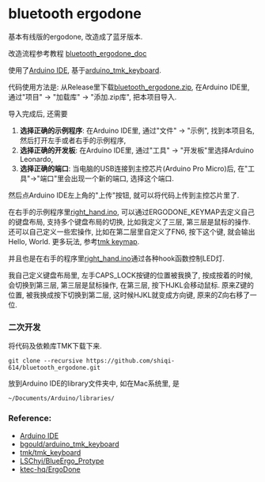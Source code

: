 bluetooth ergodone
====================
基本有线版的ergodone, 改造成了蓝牙版本.

改造流程参考教程 [bluetooth_ergodone_doc](https://github.com/shiqi-614/bluetooth_ergodone_doc)


使用了[Arduino IDE](https://www.arduino.cc/en/software), 基于[arduino_tmk_keyboard](https://github.com/bgould/arduino_tmk_keyboard).

代码使用方法是: 从Release里下载[bluetooth_ergodone.zip](https://github.com/shiqi-614/bluetooth_ergodone/releases/download/1.0/bluetooth_ergodone.zip), 在Arduino IDE里, 通过"项目" -> "加载库" -> "添加.zip库", 把本项目导入.

导入完成后, 还需要
1. **选择正确的示例程序**: 在Arduino IDE里, 通过"文件" -> "示例", 找到本项目名, 然后打开左手或者右手的示例程序,
2. **选择正确的开发板**: 在Arduino IDE里, 通过"工具" -> "开发板"里选择Arduino Leonardo,
3. **选择正确的端口**: 当电脑的USB连接到主控芯片(Arduino Pro Micro)后, 在"工具"->"端口"里会出现一个新的端口, 选择这个端口.

然后点Arduino IDE左上角的"上传"按钮, 就可以将代码上传到主控芯片里了.

在右手的示例程序里[right_hand.ino](../examples/right_hand/right_hand.ino), 可以通过ERGODONE_KEYMAP去定义自己的键盘布局, 支持多个键盘布局的切换, 比如我定义了三层, 第三层是鼠标的操作. 还可以自己定义一些宏操作, 比如在第二层里自定义了FN6, 按下这个键, 就会输出Hello, World. 更多玩法, 参考[tmk keymap](https://github.com/tmk/tmk_keyboard/blob/master/tmk_core/doc/keymap.md).

并且也是在右手的程序里[right_hand.ino](../examples/right_hand/right_hand.ino)通过各种hook函数控制LED灯.

我自己定义键盘布局里, 左手CAPS_LOCK按键的位置被我换了, 按成按着的时候, 会切换到第三层, 第三层是鼠标操作, 在第三层, 按下HJKL会移动鼠标. 原来Z键的位置, 被我换成按下切换到第二层, 这时候HJKL就变成方向键, 原来的Z向右移了一位.

### 二次开发
将代码及依赖库TMK下载下来.
<pre><code>git clone --recursive https://github.com/shiqi-614/bluetooth_ergodone.git</code></pre>
放到Arduino IDE的library文件夹中, 如在Mac系统里, 是
<pre><code>~/Documents/Arduino/libraries/</pre></code>

### Reference: 
* [Arduino IDE](https://www.arduino.cc/en/software/)
* [bgould/arduino_tmk_keyboard](https://github.com/bgould/arduino_tmk_keyboard)
* [tmk/tmk_keyboard](https://github.com/tmk/tmk_keyboard)
* [LSChyi/BlueErgo_Protype](https://github.com/LSChyi/BlueErgo_Protype)
* [ktec-hq/ErgoDone](https://github.com/ktec-hq/ErgoDone)
